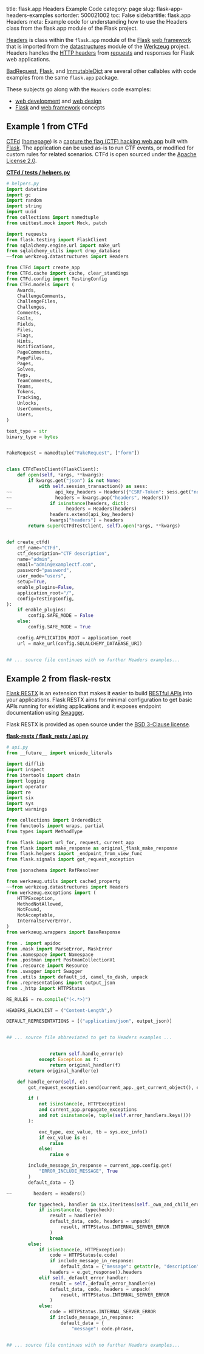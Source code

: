 title: flask.app Headers Example Code
category: page
slug: flask-app-headers-examples
sortorder: 500021002
toc: False
sidebartitle: flask.app Headers
meta: Example code for understanding how to use the Headers class from the flask.app module of the Flask project.


[Headers](https://github.com/pallets/flask/blob/master/src/flask/app.py)
is class within the `flask.app` module of the [Flask](/flask.html)
[web framework](/web-frameworks.html) that is imported from the
[datastructures](https://github.com/pallets/werkzeug/blob/master/src/werkzeug/datastructures.py)
module of the [Werkzeug](https://palletsprojects.com/p/werkzeug/) project.
Headers handles the
[HTTP headers](https://developer.mozilla.org/en-US/docs/Web/HTTP/Headers)
from [requests](/flask-globals-request-examples.html) and responses for
Flask web applications.

<a href="/flask-app-badrequest-examples.html">BadRequest</a>,
<a href="/flask-app-flask-examples.html">Flask</a>,
and <a href="/flask-app-immutabledict-examples.html">ImmutableDict</a>
are several other callables with code examples from the same `flask.app` package.

These subjects go along with the `Headers` code examples:

* [web development](/web-development.html) and [web design](/web-design.html)
* [Flask](/flask.html) and [web framework](/web-frameworks.html) concepts


## Example 1 from CTFd
[CTFd](https://github.com/CTFd/CTFd)
([homepage](https://ctfd.io/)) is a
[capture the flag (CTF) hacking web app](https://cybersecurity.att.com/blogs/security-essentials/capture-the-flag-ctf-what-is-it-for-a-newbie)
built with [Flask](/flask.html). The application can be used
as-is to run CTF events, or modified for custom rules for related
scenarios. CTFd is open sourced under the
[Apache License 2.0](https://github.com/CTFd/CTFd/blob/master/LICENSE).

[**CTFd / tests / helpers.py**](https://github.com/CTFd/CTFd/blob/master/./tests/helpers.py)

```python
# helpers.py
import datetime
import gc
import random
import string
import uuid
from collections import namedtuple
from unittest.mock import Mock, patch

import requests
from flask.testing import FlaskClient
from sqlalchemy.engine.url import make_url
from sqlalchemy_utils import drop_database
~~from werkzeug.datastructures import Headers

from CTFd import create_app
from CTFd.cache import cache, clear_standings
from CTFd.config import TestingConfig
from CTFd.models import (
    Awards,
    ChallengeComments,
    ChallengeFiles,
    Challenges,
    Comments,
    Fails,
    Fields,
    Files,
    Flags,
    Hints,
    Notifications,
    PageComments,
    PageFiles,
    Pages,
    Solves,
    Tags,
    TeamComments,
    Teams,
    Tokens,
    Tracking,
    Unlocks,
    UserComments,
    Users,
)

text_type = str
binary_type = bytes


FakeRequest = namedtuple("FakeRequest", ["form"])


class CTFdTestClient(FlaskClient):
    def open(self, *args, **kwargs):
        if kwargs.get("json") is not None:
            with self.session_transaction() as sess:
~~                api_key_headers = Headers({"CSRF-Token": sess.get("nonce")})
~~                headers = kwargs.pop("headers", Headers())
                if isinstance(headers, dict):
~~                    headers = Headers(headers)
                headers.extend(api_key_headers)
                kwargs["headers"] = headers
        return super(CTFdTestClient, self).open(*args, **kwargs)


def create_ctfd(
    ctf_name="CTFd",
    ctf_description="CTF description",
    name="admin",
    email="admin@examplectf.com",
    password="password",
    user_mode="users",
    setup=True,
    enable_plugins=False,
    application_root="/",
    config=TestingConfig,
):
    if enable_plugins:
        config.SAFE_MODE = False
    else:
        config.SAFE_MODE = True

    config.APPLICATION_ROOT = application_root
    url = make_url(config.SQLALCHEMY_DATABASE_URI)


## ... source file continues with no further Headers examples...

```


## Example 2 from flask-restx
[Flask RESTX](https://github.com/python-restx/flask-restx) is an
extension that makes it easier to build
[RESTful APIs](/application-programming-interfaces.html) into
your applications. Flask RESTX aims for minimal configuration to
get basic APIs running for existing applications and it exposes
endpoint documentation using [Swagger](https://swagger.io/).

Flask RESTX is provided as open source under the
[BSD  3-Clause license](https://github.com/python-restx/flask-restx/blob/master/LICENSE).

[**flask-restx / flask_restx / api.py**](https://github.com/python-restx/flask-restx/blob/master/flask_restx/./api.py)

```python
# api.py
from __future__ import unicode_literals

import difflib
import inspect
from itertools import chain
import logging
import operator
import re
import six
import sys
import warnings

from collections import OrderedDict
from functools import wraps, partial
from types import MethodType

from flask import url_for, request, current_app
from flask import make_response as original_flask_make_response
from flask.helpers import _endpoint_from_view_func
from flask.signals import got_request_exception

from jsonschema import RefResolver

from werkzeug.utils import cached_property
~~from werkzeug.datastructures import Headers
from werkzeug.exceptions import (
    HTTPException,
    MethodNotAllowed,
    NotFound,
    NotAcceptable,
    InternalServerError,
)
from werkzeug.wrappers import BaseResponse

from . import apidoc
from .mask import ParseError, MaskError
from .namespace import Namespace
from .postman import PostmanCollectionV1
from .resource import Resource
from .swagger import Swagger
from .utils import default_id, camel_to_dash, unpack
from .representations import output_json
from ._http import HTTPStatus

RE_RULES = re.compile("(<.*>)")

HEADERS_BLACKLIST = ("Content-Length",)

DEFAULT_REPRESENTATIONS = [("application/json", output_json)]


## ... source file abbreviated to get to Headers examples ...


                return self.handle_error(e)
            except Exception as f:
                return original_handler(f)
        return original_handler(e)

    def handle_error(self, e):
        got_request_exception.send(current_app._get_current_object(), exception=e)

        if (
            not isinstance(e, HTTPException)
            and current_app.propagate_exceptions
            and not isinstance(e, tuple(self.error_handlers.keys()))
        ):

            exc_type, exc_value, tb = sys.exc_info()
            if exc_value is e:
                raise
            else:
                raise e

        include_message_in_response = current_app.config.get(
            "ERROR_INCLUDE_MESSAGE", True
        )
        default_data = {}

~~        headers = Headers()

        for typecheck, handler in six.iteritems(self._own_and_child_error_handlers):
            if isinstance(e, typecheck):
                result = handler(e)
                default_data, code, headers = unpack(
                    result, HTTPStatus.INTERNAL_SERVER_ERROR
                )
                break
        else:
            if isinstance(e, HTTPException):
                code = HTTPStatus(e.code)
                if include_message_in_response:
                    default_data = {"message": getattr(e, "description", code.phrase)}
                headers = e.get_response().headers
            elif self._default_error_handler:
                result = self._default_error_handler(e)
                default_data, code, headers = unpack(
                    result, HTTPStatus.INTERNAL_SERVER_ERROR
                )
            else:
                code = HTTPStatus.INTERNAL_SERVER_ERROR
                if include_message_in_response:
                    default_data = {
                        "message": code.phrase,


## ... source file continues with no further Headers examples...

```

